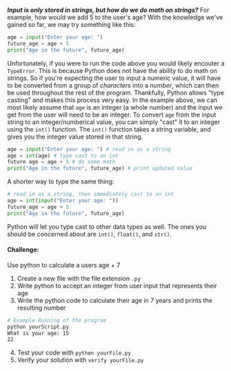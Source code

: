 ***Input is only stored in strings, but how do we do math on strings?***
For example, how would we add 5 to the user's age? With the knowledge we've gained so far, we may try something like this:
```python
age = input("Enter your age: ")
future_age = age + 5
print("Age in the future", future_age)
```

Unfortunately, if you were to run the code above you would likely encouter a `TypeError`. 
This is because Python does not have the ability to do math on strings. So if you're expecting the user to input a numeric value, it will have to be converted from a group of _characters_ into a _number_, which can then be used throughout the rest of the program. Thankfully, Python allows "type casting" and makes this process very easy. 
In the example above, we can most likely assume that `age` is an integer (a whole number) and the input we get from the user will need to be an integer. To convert `age` from the input string to an integer/numberical value, you can simply "cast" it to an integer using the `int()` function. 
The `int()` function takes a string variable, and gives you the integer value stored in that string.

```python
age = input("Enter your age: ") # read in as a string
age = int(age) # type cast to an int
future age = age + 5 # do some math
print("Age in the future", future_age) # print updated value
```

A shorter way to type the same thing:
```python
# read in as a string, then immediately cast to an int
age = int(input("Enter your age: ")) 
future_age = age + 5
print("Age in the future", future_age)
```

Python will let you type cast to other data types as well. The ones you should be concerned about are `int()`, `float()`, and `str()`. 

#### Challenge:
Use python to calculate a users age + 7

1. Create a new file with the file extension `.py`
2. Write python to accept an integer from user input that represents their age
3. Write the python code to calculate their age in 7 years and prints the resulting number
```bash
# Example Running of the program
python yourScript.py
What is your age: 15
22
```
4. Test your code with `python yourFile.py`
5. Verify your solution with `verify yourFile.py`
